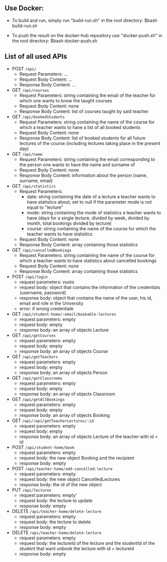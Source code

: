 ## Use Docker:


* To build and run, simply run "build-run.sh" in the root directory:
  $bash build-run.sh

* To push the result on the docker-hub repository use "docker-push.sh" in the root directory:
  $bash docker-push.sh


## List of all used APIs

- POST `/api/`
  - Request Parameters: ...
  - Request Body Content: ...
  - Response Body Content: ...
- GET `/api/courses`
  - Request Parameters: string containing the email of the teacher for which one wants to know the taught courses
  - Request Body Content: none
  - Response Body Content: list of courses taught by said teacher
- GET `/api/bookedStudents`
  - Request Parameters: string containing the name of the course for which a teacher wants to have a list of all booked students
  - Request Body Content: none
  - Response Body Content: list of booked students for all future lectures of the course (including lectures taking place in the present day)
- GET `/api/name`
  - Request Parameters: string containing the email corresponding to the person one wants to have the name and surname of
  - Request Body Content: none
  - Response Body Content: information about the person (name, surname, email)
- GET `/api/statistics`
  - Request Parameters: 
    - date: string containing the date of a lecture a teacher wants to have statistics about; set to null if the parameter mode is not equal to "lecture"
    - mode: string containing the mode of statistics a teacher wants to have (days for a single lecture, divided by week, divided by month, total bookings divided by lecture)
    - course: string containing the name of the course for which the teacher wants to have statistics
  - Request Body Content: none
  - Response Body Content: array containing those statistics
- GET `/api/cancelledBookings`
  - Request Parameters: string containing the name of the course for which a teacher wants to have statistics about cancelled bookings
  - Request Body Content: none
  - Response Body Content: array containing those statistics
- POST `/api/login`
  - request parameters: vuoto
  - request body: object that contains the information of the credentials (username, password)
  - response body: object that contains the name of the user, his id, email and role in the University
  - error: if wrong credentiale
- GET `/api/student-home/:email/bookable-lectures`
  - request parameters: empty
  - request body: empty
  - response body: an array of objects Lecture 
- GET `/api/getCourses`
  - request parameters: empty
  - request body: empty
  - response body: an array of objects Course 
- GET `/api/getTeachers`
  - request parameters: empty
  - request body: empty
  - response body: an array of objects Person
- GET `/api/getClassrooms`
  - request parameters: empty
  - request body: empty
  - response body: an array of objects Classroom
- GET `/api/getAllBookings`
  - request parameters: empty
  - request body: empty
  - response body: an array of objects Booking
- GET `/api//api/getTeacherLectures/:id`
  - request parameters: empty
  - request body: empty
  - response body: an array of objects Lecture of the teacher with id = id
- POST `/api/student-home/book`
  - request parameters: empty
  - request body: the new object Booking and the recipient
  - response body: empty
- POST `/api/teacher-home/add-cancelled-lecture`
  - request parameters: empty
  - request body: the new object CancelledLectures 
  - response body: the id of the new object
- PUT `/api/lectures`
  - request parameters: empty'
  - request body: the lecture to update
  - response body: empty
- DELETE `/api/teacher-home/delete-lecture`
  - request parameters: empty
  - request body: the lecture to delete
  - response body: empty
- DELETE `/api/teacher-home/delete-lecture`
  - request parameters: empty
  - request body: the lectureId of the lecture and the studentId of the student that want unbook the lecture with id = lectureId
  - response body: empty
